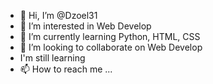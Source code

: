 - 👋 Hi, I’m @Dzoel31
- 👀 I’m interested in Web Develop
- 🌱 I’m currently learning Python, HTML, CSS
- 💞️ I’m looking to collaborate on Web Develop
- I'm still learning
- 📫 How to reach me ...

<!---
Dzoel31/Dzoel31 is a ✨ special ✨ repository because its `README.md` (this file) appears on your GitHub profile.
You can click the Preview link to take a look at your changes.
--->
